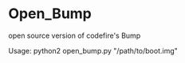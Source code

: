 Open_Bump
=========

open source version of codefire's Bump

Usage:
python2 open_bump.py "/path/to/boot.img"
